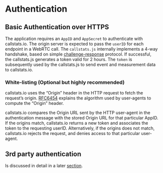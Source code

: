 
# Authentication

## Basic Authentication over HTTPS

The application requires an `AppID` and `AppSecret` to authenticate with callstats.io. The origin server is expected to pass the `userID` for each endpoint in a WebRTC call. The `callstats.js` internally implements a 4-way handshake, based on simple [challenge-response](https://en.wikipedia.org/wiki/Challenge%E2%80%93response_authentication) protocol. If successful, the callstats.js generates a token valid for 2 hours. The `token` is  subsequently used by the callstats.js to send event and measurement data to callstats.io.

### White-listing (Optional but highly recommended)

callstats.io uses the “Origin” header in the HTTP request to fetch the request’s origin. [RFC6454](http://tools.ietf.org/html/rfc6454#section-4) explains the algorithm used by user-agents to compute the “Origin” header.

callstats.io compares the Origin URL sent by the HTTP user-agent in the authentication message with the stored Origin URL for that particular AppID. If the origins match, callstats.io returns a new token and associates the token to the requesting userID. Alternatively, if the origins does not match, callstats.io rejects the request, and denies access to that particular user-agent.

## 3rd party authentication

Is discussed in detail in a later [section](/#third-party-authentication). 

